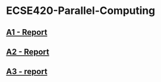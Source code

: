 # ECSE420-Parallel-Computing

## [A1 - Report](https://docs.google.com/document/d/1Hm7Z5tA2Vp1xp4IgCV_5U-reDtf4HVw5z5JdVvsat_g/edit)

## [A2 - Report](https://docs.google.com/document/d/1EYKTKVcmHfVeuiS3nHLSYtOY3IeJnhtAlSbzysgmPmQ/edit?usp=drive_link)

## [A3 - report](https://docs.google.com/document/d/1Ige1PoEuzXNnTaEnfMqbD6j_GRYm5s3AtPON1wxc3rc/edit?usp=drive_link)

